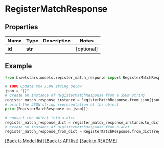 # RegisterMatchResponse


## Properties

Name | Type | Description | Notes
------------ | ------------- | ------------- | -------------
**id** | **str** |  | [optional] 

## Example

```python
from brawlstars.models.register_match_response import RegisterMatchResponse

# TODO update the JSON string below
json = "{}"
# create an instance of RegisterMatchResponse from a JSON string
register_match_response_instance = RegisterMatchResponse.from_json(json)
# print the JSON string representation of the object
print(RegisterMatchResponse.to_json())

# convert the object into a dict
register_match_response_dict = register_match_response_instance.to_dict()
# create an instance of RegisterMatchResponse from a dict
register_match_response_from_dict = RegisterMatchResponse.from_dict(register_match_response_dict)
```
[[Back to Model list]](../README.md#documentation-for-models) [[Back to API list]](../README.md#documentation-for-api-endpoints) [[Back to README]](../README.md)


